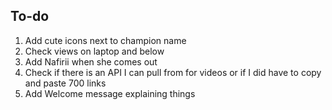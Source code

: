 ## To-do
1. Add cute icons next to champion name
2. Check views on laptop and below
3. Add Nafirii when she comes out
4. Check if there is an API I can pull from for videos or if I did have to copy and paste 700 links
5. Add Welcome message explaining things